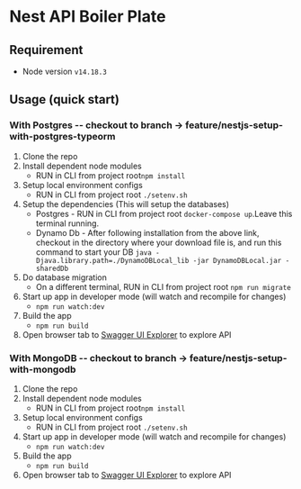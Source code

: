 # Nest API Boiler Plate

## Requirement

- Node version `v14.18.3`

## Usage (quick start)

### With Postgres -- checkout to branch -> feature/nestjs-setup-with-postgres-typeorm

1.  Clone the repo
2.  Install dependent node modules
    - RUN in CLI from project root`npm install`
3.  Setup local environment configs
    - RUN in CLI from project root `./setenv.sh`
4.  Setup the dependencies (This will setup the databases)
    - Postgres - RUN in CLI from project root `docker-compose up`.Leave this terminal running.
    - Dynamo Db - After following installation from the above link, checkout in the directory where your download file is, and run this command to start your DB `java -Djava.library.path=./DynamoDBLocal_lib -jar DynamoDBLocal.jar -sharedDb`
5.  Do database migration
    - On a different terminal, RUN in CLI from project root `npm run migrate`
6.  Start up app in developer mode (will watch and recompile for changes)
    - `npm run watch:dev`
7.  Build the app
    - `npm run build`
8.  Open browser tab to [Swagger UI Explorer](http://localhost:3000/api-docs) to explore API

### With MongoDB -- checkout to branch -> feature/nestjs-setup-with-mongodb

1. Clone the repo
2. Install dependent node modules
   - RUN in CLI from project root`npm install`
3. Setup local environment configs
   - RUN in CLI from project root `./setenv.sh`
4. Start up app in developer mode (will watch and recompile for changes)
   - `npm run watch:dev`
5. Build the app
   - `npm run build`
6. Open browser tab to [Swagger UI Explorer](http://localhost:3001/api-docs) to explore API

